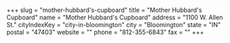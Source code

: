 +++
slug = "mother-hubbard's-cupboard"
title = "Mother Hubbard's Cupboard"
name = "Mother Hubbard's Cupboard"
address = "1100 W. Allen St."
cityIndexKey = "city-in-bloomington"
city = "Bloomington"
state = "IN"
postal = "47403"
website = ""
phone = "812-355-6843"
fax = ""
+++
